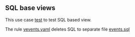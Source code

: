 ## SQL base views

This use case [test](test.yaml) to test SQL based view.

The rule [vevents.yaml](rule/vevents.yaml) deletes SQL to separate file [events.sql](rule/sql/events.sql) 
